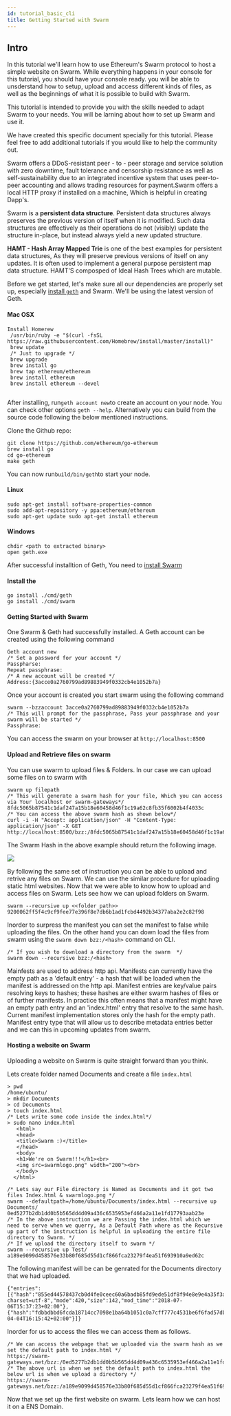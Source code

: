 ```yaml
---
id: tutorial_basic_cli
title: Getting Started with Swarm
---
```


## Intro
In this tutorial we'll learn how to use Ethereum's Swarm protocol to host a simple website on Swarm. While everything happens in your console for this tutorial, you should have your console ready. you will be able to unsderstand how to setup, upload and access different kinds of files, as well as the beginnings of what it is possible to build with Swarm. 

This tutorial is intended to provide you with the skills needed to adapt Swarm to your needs. You will be larning about how to set up Swarm and use it.  


We have created this specific document specially for this tutorial. Please feel free to add additional tutorials if you would like to help the community out.

Swarm offers a DDoS-resistant peer - to - peer storage and service solution with zero downtime, fault tolerance and censorship resistance as well as self-sustainability due to an integrated incentive system that uses peer-to-peer accounting and allows trading resources for payment.Swarm offers a local HTTP proxy if installed on a machine, Which is helpful in creating Dapp's. 

Swarm is a **persistent data structure**. Persistent data structures always preserves the previous version of itself when it is modified. Such data structures are effectively as their operations do not (visibly) update the structure in-place, but instead always yield a new updated structure. 

**HAMT - Hash Array Mapped Trie** is one of the best examples for persistent data structures, As they will preserve previous versions of itself on any updates. It is often used to implement a general purpose persistent map data structure. HAMT'S composped of Ideal Hash Trees which are mutable. 

Before we get started, let's make sure all our dependencies are properly set up, especially [install `geth`](https://github.com/ethereum/go-ethereum/wiki/Building-Ethereum)  and Swarm. We'll be using the latest version of Geth. 

#### Mac OSX
```
Install Homerew
 /usr/bin/ruby -e "$(curl -fsSL https://raw.githubusercontent.com/Homebrew/install/master/install)"
 brew update 
 /* Just to upgrade */
 brew upgrade
 brew install go
 brew tap ethereum/ethereum 
 brew install ethereum
 brew install ethereum --devel 
 
```

After installing, run`geth account new`to create an account on your node. You can check other options `geth --help`. Alternatively you can build from the source code following the below mentioned instructions.

Clone the Github repo:
```
git clone https://github.com/ethereum/go-ethereum
brew install go
cd go-ethereum
make geth
```
You can now run`build/bin/geth`to start your node.


#### Linux
```
sudo apt-get install software-properties-common 
sudo add-apt-repository -y ppa:ethereum/ethereum 
sudo apt-get update sudo apt-get install ethereum
```

#### Windows
```
chdir <path to extracted binary> 
open geth.exe
```
After successful installtion of Geth, You need to [install Swarm](https://swarm-guide.readthedocs.io/en/latest/installation.html)

#### Install the 
```
go install ./cmd/geth
go install ./cmd/swarm
```
#### Getting Started with Swarm
One Swarm & Geth had successfully installed. A Geth account can be created using the following command

```
Geth account new
/* Set a password for your account */
Passpharse:
Repeat passphrase:
/* A new account will be created */
Address:{3acce0a2760799ad89883949f0332cb4e1052b7a}
```
Once your account is created you start swarm using the following command
```
swarm --bzzaccount 3acce0a2760799ad89883949f0332cb4e1052b7a
/* This will prompt for the passphrase, Pass your passphrase and your swarm will be started */
Passphrase: 
```
You can access the swarm on your browser at `http://localhost:8500`

#### Upload and Retrieve files on swarm
You can use swarm to upload files & Folders. In our case we can upload some files on to swarm with 
```
swarm up filepath
/* This will generate a swarm hash for your file, Which you can access via Your localhost or swarm-gateways*/
8fdc5065b87541c1daf247a15b18e60458d46f1c19a62c8fb35f6002b4f4033c
/* You can access the above swarm hash as shown below*/
curl -i -H "Accept: application/json" -H "Content-Type: application/json" -X GET http://localhost:8500/bzz:/8fdc5065b87541c1daf247a15b18e60458d46f1c19a62c8fb35f6002b4f4033c/
```
The Swarm Hash in the above example should return the following image.

![](https://swarm-gateways.net/bzz:/8fdc5065b87541c1daf247a15b18e60458d46f1c19a62c8fb35f6002b4f4033c/)


By following the same set of instruction you can be able to upload and retrive any files on Swarm. We can use the similar procedure for uploading static html websites. Now that we were able to know how to upload and access files on Swarm. Lets see how we can upload folders on Swarm.

```
swarm --recursive up <<folder path>>
9200062ff5f4c9cf9fee77e396f8e7db6b1ad1fcbd4492b34377aba2e2c82f98
```
Inorder to surpress the manifest you can set the manifest to false while uploading the files. On the other hand you can down load the files from swarm using the `swarm down bzz:/<hash>` command on CLI.

```
/* If you wish to download a directory from the swarm  */
swarm down --recursive bzz:/<hash>
```

Mainfests are used to address http api. Manifests can currently have the empty path as a 'default entry' - a hash that will be loaded when the manifest is addressed on the http api. Manifest entries are key/value pairs resolving keys to hashes; these hashes are either swarm hashes of files or of further manifests. In practice this often means that a manifest might have an empty path entry and an 'index.html' entry that resolve to the same hash. Current manifest implementation stores only the hash for the empty path. Manifest entry type that will allow us to describe metadata entries better and we can this in upcoming updates from swarm.

#### Hosting a website on Swarm
Uploading a website on Swarm is quite straight forward than you think.

Lets create folder named Documents and create a file `index.html`
```
> pwd
/home/ubuntu/
> mkdir Documents
> cd Documents
> touch index.html
/* Lets write some code inside the index.html*/
> sudo nano index.html
   <html>
   <head>
   <title>Swarm :)</title>
   </head>
   <body>
   <h1>We're on Swarm!!!</h1><br>
   <img src=swarmlogo.png" width="200"><br>
   </body>
  </html>

```

```
/* Lets say our File directory is Named as Documents and it got two files Index.html & swarmlogo.png */
swarm --defaultpath=/home/ubuntu/Documents/index.html --recursive up Documents/
0ed5277b2db1dd0b5b565dd4d09a436c6535953ef466a2a11e1fd17793aab23e
/* In the above instruction we are Passing the index.html which we need to serve when we querry, As a Default Path where as the Recursive up part of the instruction is helpful in uploading the entire file directory to Swarm. */
/* If we upload the directory itself to swarm */
swarm --recursive up Test/
a189e9099d458576e33b80f685d55d1cf866fca23279f4ea51f693910a9ed62c
```
The following manifest will be can be genrated for the Documents directory that we had uploaded.
```
{"entries":[{"hash":"855ed44578437cb0d4fe0ceec60a6badb85fd9ede51df8f94e8e9e4a35f3a87e","path":"index.html","contentType":"text/html; charset=utf-8","mode":420,"size":142,"mod_time":"2018-07-06T15:37:23+02:00"},{"hash":"fdbbdbbd6fcda18714cc7098e1ba64b1051c0a7cff777c4531be6f6fad57db37","path":"swarmlogo.png","contentType":"image/png","mode":420,"size":377098,"mod_time":"2018-04-04T16:15:42+02:00"}]}
```

Inorder for us to access the files we can access them as follows.

```
/* We can access the webpage that we uploaded via the swarm hash as we set the default path to index.html */
https://swarm-gateways.net/bzz:/0ed5277b2db1dd0b5b565dd4d09a436c6535953ef466a2a11e1fd17793aab23e/ 
/* The above url is when we set the default path to index.html the below url is when we upload a directory */
https://swarm-gateways.net/bzz:/a189e9099d458576e33b80f685d55d1cf866fca23279f4ea51f693910a9ed62c/index.html

```

Now that we set up the first website on swarm. Lets learn how we can host it on a ENS Domain. 
